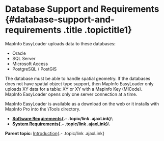 Database Support and Requirements {#database-support-and-requirements .title .topictitle1}
=================================

<div class="body conbody">

MapInfo EasyLoader uploads data to these databases:

-   Oracle
-   SQL Server
-   Microsoft Access
-   PostgreSQL / PostGIS

The database must be able to handle spatial geometry. If the databases
does not have spatial object type support, then MapInfo EasyLoader only
uploads XY data for a table: XY or XY with a MapInfo Key (<span
class="keyword">MICode</span>). MapInfo EasyLoader opens only one server
connection at a time.

MapInfo EasyLoader is available as a download on the web or it installs
with MapInfo Pro into the <span class="ph filepath">\\Tools</span>
directory.

</div>

<div class="related-links" functx="http://www.functx.com">

<div class="related-links-title">

</div>

-   **[Software
    Requirements](guide/introduction/../../guide/introduction/softwarerequirements.html){.-
    .topic/link .ajaxLink}**\
-   **[System
    Requirements](guide/introduction/../../elrequirements.html){.-
    .topic/link .ajaxLink}**\

<div class="familylinks">

<div class="parentlink">

**Parent topic:**
[Introduction](guide/introduction/../../guide/introduction/chapterintro.html){.-
.topic/link .ajaxLink}

</div>

</div>

</div>
